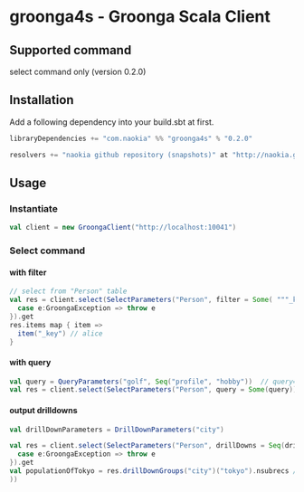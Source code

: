 # groonga4s - Groonga Scala Client

## Supported command

select command only (version 0.2.0)

## Installation

Add a following dependency into your build.sbt at first.

``` scala
libraryDependencies += "com.naokia" %% "groonga4s" % "0.2.0"

resolvers += "naokia github repository (snapshots)" at "http://naokia.github.io/repositories/snapshots"
```

## Usage

### Instantiate

``` scala
val client = new GroongaClient("http://localhost:10041")
````

### Select command

#### with filter

``` scala
// select from "Person" table
val res = client.select(SelectParameters("Person", filter = Some( """_key=="alice""""))).recover({
  case e:GroongaException => throw e
}).get
res.items map { item =>
  item("_key") // alice
}
```
#### with query

``` scala
val query = QueryParameters("golf", Seq("profile", "hobby"))  // query= golf , match_columns=profile,hobby
val res = client.select(SelectParameters("Person", query = Some(query)))
```

#### output drilldowns

``` scala
val drillDownParameters = DrillDownParameters("city")

val res = client.select(SelectParameters("Person", drillDowns = Seq(drillDownParameters))).recover({
  case e:GroongaException => throw e
}).get
val populationOfTokyo = res.drillDownGroups("city")("tokyo").nsubrecs // Some(13350000)
))
```

